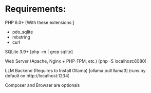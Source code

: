 # Requirements:
PHP 8.0+
[With these extensions:]
- pdo_sqlite
- mbstring
- curl

SQLite 3.9+
[php -m | grep sqlite]

Web Server (Apache, Nginx + PHP-FPM, etc.)
[php -S localhost:8080]

LLM Backend (Requires to Install Ollama)
[ollama pull llama3] (runs by default on http://localhost:1234)

Composer and Browser are optionals
